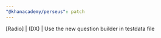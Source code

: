 ```yaml
---
"@khanacademy/perseus": patch
---
```


[Radio] | (DX) | Use the new question builder in testdata file
